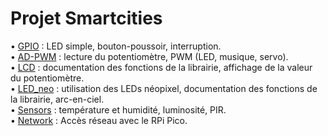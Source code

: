 # Projet Smartcities

• [GPIO](GPIO) : LED simple, bouton-poussoir, interruption.                                                                                        
• [AD-PWM](AD-PWM) : lecture du potentiomètre, PWM (LED, musique, servo).                                                                           
• [LCD](LCD) : documentation des fonctions de la librairie, affichage de la valeur du potentiomètre.                                                 
• [LED_neo](LED_neo) : utilisation des LEDs néopixel, documentation des fonctions de la librairie, arc-en-ciel.                                        
• [Sensors](sensors) : température et humidité, luminosité, PIR.                                              
• [Network](network) : Accès réseau avec le RPi Pico.                                      
